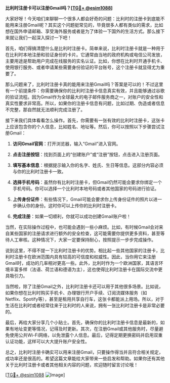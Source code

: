 **比利时注册卡可以注册Gmail吗？[[TG💪+ @esim1088](https://t.me/s/esim1088)]**

大家好呀！今天咱们来聊聊一个很多人都会好奇的问题：比利时的注册卡到底能不能用来注册Gmail呢？其实这个问题挺常见的，毕竟很多人都有类似的需求，比如想在国外申请邮箱、享受海外服务或者是为了体验一下国外的生活方式。那么接下来就让我们一起深入探讨一下吧！

首先，咱们得搞清楚什么是比利时注册卡。简单来说，比利时注册卡就是一种用于在比利时本地注册和验证身份的卡片。它通常由当地的政府机构或电信公司发放，主要用途是帮助用户完成在线服务的实名认证。比如，你想在比利时开通手机卡、使用银行服务、或者申请某些需要身份验证的平台账号，这个注册卡就显得尤为重要了。

那么问题来了，比利时注册卡真的能用来注册Gmail吗？答案是可以的！不过这里有一个前提条件：你需要确保你的比利时注册卡信息真实有效，并且能够通过谷歌的验证流程。因为Gmail作为全球最大的电子邮件服务商之一，对账户的安全性和真实性要求非常高。所以，如果你的注册卡信息有问题，比如过期、伪造或者信息不完整，那自然就无法顺利完成注册了。

接下来我们具体看看怎么操作。首先，你需要有一张有效的比利时注册卡，这张卡上应该包含你的个人信息，比如姓名、地址等。然后，你可以按照以下步骤尝试注册Gmail：

1. **访问Gmail官网**：打开浏览器，输入“Gmail”进入官网。
   
2. **点击注册按钮**：找到页面上的“创建账户”或“注册”按钮，点击进入注册页面。

3. **填写基本信息**：根据提示输入你的名字、姓氏、生日等信息。这部分内容必须与你的比利时注册卡一致。

4. **选择手机号码**：虽然你有比利时注册卡，但Gmail仍然可能会要求你绑定一个手机号码。你可以选择一个比利时本地号码或者其他国家的号码进行验证。

5. **上传身份证件**：有些情况下，Gmail可能会要求你上传身份证件的照片以进一步确认你的身份。这时你可以上传你的比利时注册卡。

6. **完成注册**：如果一切顺利，你就可以成功创建Gmail账户啦！

当然，在实际操作过程中，也可能会遇到一些小麻烦。比如，有时候Gmail会对来自某些国家的注册请求进行额外的安全检查，这可能需要你提供更多资料，甚至等待人工审核。这种情况下，大家一定要保持耐心，按照提示一步步完成操作。

说到这里，不得不提一下比利时注册卡的优势。相比起一些其他国家的注册卡，比利时注册卡在欧洲范围内具有较高的可信度和权威性。因此，当你用它来注册Gmail时，成功的几率相对更高一些。此外，比利时作为一个欧洲国家，其语言环境丰富多样（法语、荷兰语和德语为主），这也使得比利时注册卡在国际交流中更具吸引力。

当然啦，除了注册Gmail之外，比利时注册卡还可以用于其他很多场景。比如说，如果你想在比利时购买手机卡、办理银行开户手续、订阅流媒体服务（如Netflix、Spotify等），甚至是租用共享自行车，这张卡都能派上用场。所以，对于生活在比利时或者经常往来于比利时的人来说，拥有一张比利时注册卡是非常必要的。

最后，再给大家分享几个小贴士。首先，确保你的比利时注册卡信息是最新的，如果有地址变更等情况，记得及时更新。其次，在注册Gmail或其他服务时，尽量避免使用公共Wi-Fi网络，以免泄露个人信息。最后，记得定期更换密码并启用双重认证功能，这样可以大大提升账户安全性。

总之，比利时注册卡确实可以用来注册Gmail，只要操作得当并且符合相关规定，成功率还是很高的。希望这篇文章能给大家带来一些启发和帮助。如果你还有其他关于比利时注册卡或者其他相关内容的问题，欢迎随时留言讨论哦！

[[TG💪+ @esim1088](https://t.me/s/esim1088) ![Image](https://i.postimg.cc/4NQfJmqS/Snipaste-2025-05-13-00-14-12.png)]
